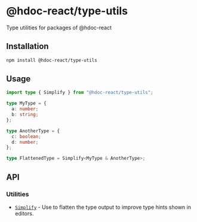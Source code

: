 # @hdoc-react/type-utils

Type utilities for packages of @hdoc-react

## Installation

```bash
npm install @hdoc-react/type-utils
```

## Usage

```ts
import type { Simplify } from "@hdoc-react/type-utils";

type MyType = {
  a: number;
  b: string;
};

type AnotherType = {
  c: boolean;
  d: number;
};

type FlattenedType = Simplify<MyType & AnotherType>;
```

## API

### Utilities

- [`Simplify`](./src/simplify.d.ts) - Use to flatten the type output to improve
  type hints shown in editors.

